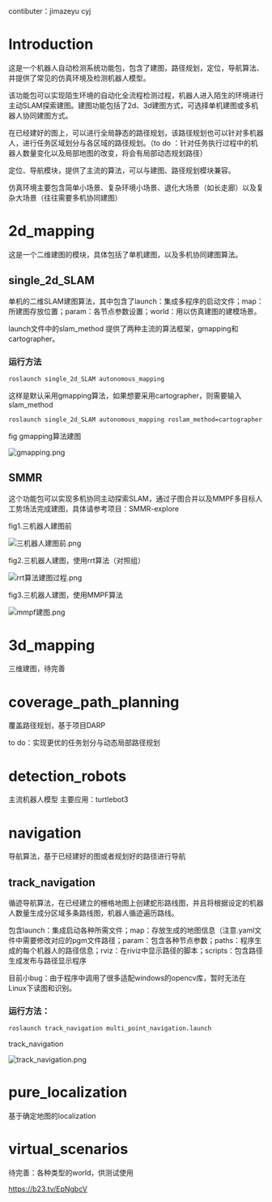 contibuter：jimazeyu cyj

# Introduction

这是一个机器人自动检测系统功能包，包含了建图，路径规划，定位，导航算法、并提供了常见的仿真环境及检测机器人模型。

该功能包可以实现陌生环境的自动化全流程检测过程，机器人进入陌生的环境进行主动SLAM探索建图。建图功能包括了2d、3d建图方式，可选择单机建图或多机器人协同建图方式。

在已经建好的图上，可以进行全局静态的路径规划，该路径规划也可以针对多机器人，进行任务区域划分与各区域的路径规划。（to do ：针对任务执行过程中的机器人数量变化以及局部地图的改变，将会有局部动态规划路径）

定位、导航模块，提供了主流的算法，可以与建图、路径规划模块兼容。

仿真环境主要包含简单小场景、复杂环境小场景、退化大场景（如长走廊）以及复杂大场景（往往需要多机协同建图）

# 2d_mapping

这是一个二维建图的模块，具体包括了单机建图，以及多机协同建图算法。

## single_2d_SLAM

单机的二维SLAM建图算法，其中包含了launch：集成多程序的启动文件；map：所建图存放位置；param：各节点参数设置；world：用以仿真建图的建模场景。

launch文件中的slam_method 提供了两种主流的算法框架，gmapping和cartographer。

### 运行方法

```bash
roslaunch single_2d_SLAM autonomous_mapping 
```

这样是默认采用gmapping算法，如果想要采用cartographer，则需要输入slam_method

```bash
roslaunch single_2d_SLAM autonomous_mapping roslam_method=cartographer
```

fig gmapping算法建图

![gmapping.png](https://s3-us-west-2.amazonaws.com/secure.notion-static.com/c7e02528-b1b0-4e62-a15c-b67023230146/gmapping.png)

## SMMR

 这个功能包可以实现多机协同主动探索SLAM，通过子图合并以及MMPF多目标人工势场法完成建图，具体请参考项目：SMMR-explore

fig1.三机器人建图前

![三机器人建图前.png](https://s3-us-west-2.amazonaws.com/secure.notion-static.com/f733ced0-79e6-41b4-81d3-e28c9f690eac/%E4%B8%89%E6%9C%BA%E5%99%A8%E4%BA%BA%E5%BB%BA%E5%9B%BE%E5%89%8D.png)

fig2.三机器人建图，使用rrt算法（对照组）

![rrt算法建图过程.png](https://s3-us-west-2.amazonaws.com/secure.notion-static.com/74df5f02-dc3b-4a88-9cfd-f8bce41e4ba2/rrt%E7%AE%97%E6%B3%95%E5%BB%BA%E5%9B%BE%E8%BF%87%E7%A8%8B.png)

fig3.三机器人建图，使用MMPF算法

![mmpf建图.png](https://s3-us-west-2.amazonaws.com/secure.notion-static.com/d58d31ca-9a7f-492c-a3ae-448192a9184d/mmpf%E5%BB%BA%E5%9B%BE.png)

# 3d_mapping

三维建图，待完善

# coverage_path_planning

覆盖路径规划，基于项目DARP

to do：实现更优的任务划分与动态局部路径规划

# detection_robots

主流机器人模型 主要应用：turtlebot3

# navigation

导航算法，基于已经建好的图或者规划好的路径进行导航

## track_navigation

循迹导航算法，在已经建立的栅格地图上创建蛇形路线图，并且将根据设定的机器人数量生成分区域多条路线图，机器人循迹遍历路线。

包含launch：集成启动各种所需文件；map：存放生成的地图信息（注意.yaml文件中需要修改对应的pgm文件路径；param：包含各种节点参数；paths：程序生成的每个机器人的路径信息；rviz：在riviz中显示路径的脚本；scripts：包含路径生成发布与路径显示程序

目前小bug：由于程序中调用了很多适配windows的opencv库，暂时无法在Linux下读图和识别。

### 运行方法：

```bash
roslaunch track_navigation multi_point_navigation.launch
```

track_navigation

![track_navigation.png](https://s3-us-west-2.amazonaws.com/secure.notion-static.com/e474f68f-e355-4075-817f-9696ac2b39e9/track_navigation.png)

# pure_localization

基于确定地图的localization

# virtual_scenarios

待完善：各种类型的world，供测试使用

https://b23.tv/EpNgbcV